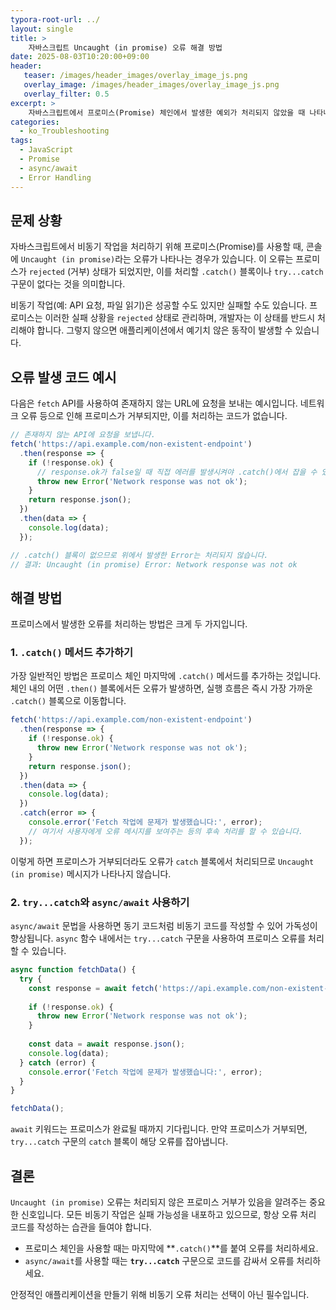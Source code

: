 ```yaml
---
typora-root-url: ../
layout: single
title: >
    자바스크립트 Uncaught (in promise) 오류 해결 방법
date: 2025-08-03T10:20:00+09:00
header:
   teaser: /images/header_images/overlay_image_js.png
   overlay_image: /images/header_images/overlay_image_js.png
   overlay_filter: 0.5
excerpt: >
    자바스크립트에서 프로미스(Promise) 체인에서 발생한 예외가 처리되지 않았을 때 나타나는 `Uncaught (in promise)` 오류의 원인과 해결 방법을 알아봅니다.
categories:
  - ko_Troubleshooting
tags:
  - JavaScript
  - Promise
  - async/await
  - Error Handling
---
```


## 문제 상황

자바스크립트에서 비동기 작업을 처리하기 위해 프로미스(Promise)를 사용할 때, 콘솔에 `Uncaught (in promise)`라는 오류가 나타나는 경우가 있습니다. 이 오류는 프로미스가 `rejected` (거부) 상태가 되었지만, 이를 처리할 `.catch()` 블록이나 `try...catch` 구문이 없다는 것을 의미합니다.

비동기 작업(예: API 요청, 파일 읽기)은 성공할 수도 있지만 실패할 수도 있습니다. 프로미스는 이러한 실패 상황을 `rejected` 상태로 관리하며, 개발자는 이 상태를 반드시 처리해야 합니다. 그렇지 않으면 애플리케이션에서 예기치 않은 동작이 발생할 수 있습니다.

## 오류 발생 코드 예시

다음은 `fetch` API를 사용하여 존재하지 않는 URL에 요청을 보내는 예시입니다. 네트워크 오류 등으로 인해 프로미스가 거부되지만, 이를 처리하는 코드가 없습니다.

```javascript
// 존재하지 않는 API에 요청을 보냅니다.
fetch('https://api.example.com/non-existent-endpoint')
  .then(response => {
    if (!response.ok) {
      // response.ok가 false일 때 직접 에러를 발생시켜야 .catch()에서 잡을 수 있습니다.
      throw new Error('Network response was not ok');
    }
    return response.json();
  })
  .then(data => {
    console.log(data);
  });

// .catch() 블록이 없으므로 위에서 발생한 Error는 처리되지 않습니다.
// 결과: Uncaught (in promise) Error: Network response was not ok
```

## 해결 방법

프로미스에서 발생한 오류를 처리하는 방법은 크게 두 가지입니다.

### 1. `.catch()` 메서드 추가하기

가장 일반적인 방법은 프로미스 체인 마지막에 `.catch()` 메서드를 추가하는 것입니다. 체인 내의 어떤 `.then()` 블록에서든 오류가 발생하면, 실행 흐름은 즉시 가장 가까운 `.catch()` 블록으로 이동합니다.

```javascript
fetch('https://api.example.com/non-existent-endpoint')
  .then(response => {
    if (!response.ok) {
      throw new Error('Network response was not ok');
    }
    return response.json();
  })
  .then(data => {
    console.log(data);
  })
  .catch(error => {
    console.error('Fetch 작업에 문제가 발생했습니다:', error);
    // 여기서 사용자에게 오류 메시지를 보여주는 등의 후속 처리를 할 수 있습니다.
  });
```

이렇게 하면 프로미스가 거부되더라도 오류가 `catch` 블록에서 처리되므로 `Uncaught (in promise)` 메시지가 나타나지 않습니다.

### 2. `try...catch`와 `async/await` 사용하기

`async/await` 문법을 사용하면 동기 코드처럼 비동기 코드를 작성할 수 있어 가독성이 향상됩니다. `async` 함수 내에서는 `try...catch` 구문을 사용하여 프로미스 오류를 처리할 수 있습니다.

```javascript
async function fetchData() {
  try {
    const response = await fetch('https://api.example.com/non-existent-endpoint');
    
    if (!response.ok) {
      throw new Error('Network response was not ok');
    }
    
    const data = await response.json();
    console.log(data);
  } catch (error) {
    console.error('Fetch 작업에 문제가 발생했습니다:', error);
  }
}

fetchData();
```

`await` 키워드는 프로미스가 완료될 때까지 기다립니다. 만약 프로미스가 거부되면, `try...catch` 구문의 `catch` 블록이 해당 오류를 잡아냅니다.

## 결론

`Uncaught (in promise)` 오류는 처리되지 않은 프로미스 거부가 있음을 알려주는 중요한 신호입니다. 모든 비동기 작업은 실패 가능성을 내포하고 있으므로, 항상 오류 처리 코드를 작성하는 습관을 들여야 합니다.

-   프로미스 체인을 사용할 때는 마지막에 **`.catch()`**를 붙여 오류를 처리하세요.
-   `async/await`를 사용할 때는 **`try...catch`** 구문으로 코드를 감싸서 오류를 처리하세요.

안정적인 애플리케이션을 만들기 위해 비동기 오류 처리는 선택이 아닌 필수입니다.

